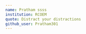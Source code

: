 ```yaml
---
name: Pratham ssss
institution: RCOEM
quote: Distract your distractions
github_user: Pratham301
---
```

